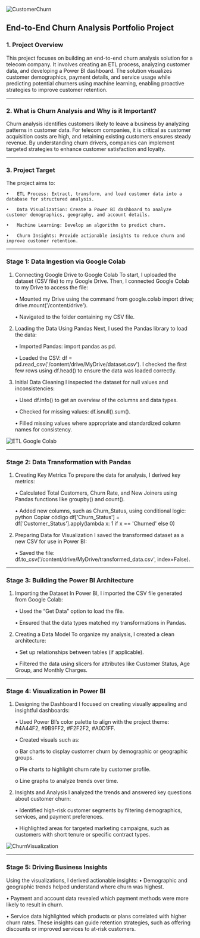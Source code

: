 ![CustomerChurn](Data-Resources/Images/Customer-Churn.png)

## End-to-End Churn Analysis Portfolio Project

### 1. Project Overview
This project focuses on building an end-to-end churn analysis solution for a telecom company. It involves creating an ETL process, analyzing customer data, and developing a Power BI dashboard. The solution visualizes customer demographics, payment details, and service usage while predicting potential churners using machine learning, enabling proactive strategies to improve customer retention.
________________________________________

### 2. What is Churn Analysis and Why is it Important?
Churn analysis identifies customers likely to leave a business by analyzing patterns in customer data. For telecom companies, it is critical as customer acquisition costs are high, and retaining existing customers ensures steady revenue. By understanding churn drivers, companies can implement targeted strategies to enhance customer satisfaction and loyalty.
________________________________________

### 3. Project Target
The project aims to:
    
    •	ETL Process: Extract, transform, and load customer data into a database for structured analysis.
    
    •	Data Visualization: Create a Power BI dashboard to analyze customer demographics, geography, and account details.
   
    •	Machine Learning: Develop an algorithm to predict churn.
    
    •	Churn Insights: Provide actionable insights to reduce churn and improve customer retention.

________________________________________

### Stage 1: Data Ingestion via Google Colab
1. Connecting Google Drive to Google Colab
    To start, I uploaded the dataset (CSV file) to my Google Drive. Then, I connected Google Colab to my Drive to access the file:
    
    •	Mounted my Drive using the command from google.colab import drive; drive.mount('/content/drive').
    
    •	Navigated to the folder containing my CSV file.
2. Loading the Data Using Pandas
    Next, I used the Pandas library to load the data:
    
    •	Imported Pandas: import pandas as pd.
    
    •	Loaded the CSV: df = pd.read_csv('/content/drive/MyDrive/dataset.csv').
    I checked the first few rows using df.head() to ensure the data was loaded correctly.
3. Initial Data Cleaning
    I inspected the dataset for null values and inconsistencies:
    
    •	Used df.info() to get an overview of the columns and data types.
    
    •	Checked for missing values: df.isnull().sum().
    
    •	Filled missing values where appropriate and standardized column names for consistency.

![ETL Google Colab](/Data-Resources/Images/ETL%20Google%20Colab%20&%20Drive.JPG)
________________________________________

### Stage 2: Data Transformation with Pandas
1. Creating Key Metrics
    To prepare the data for analysis, I derived key metrics:
    
    •	Calculated Total Customers, Churn Rate, and New Joiners using Pandas functions like groupby() and count().
    
    •	Added new columns, such as Churn_Status, using conditional logic:
    python
    Copiar código
    df['Churn_Status'] = df['Customer_Status'].apply(lambda x: 1 if x == 'Churned' else 0)
2. Preparing Data for Visualization
    I saved the transformed dataset as a new CSV for use in Power BI:
    
    •	Saved the file: df.to_csv('/content/drive/MyDrive/transformed_data.csv', index=False).
________________________________________

### Stage 3: Building the Power BI Architecture
1. Importing the Dataset
    In Power BI, I imported the CSV file generated from Google Colab:
    
    •	Used the “Get Data” option to load the file.
    
    •	Ensured that the data types matched my transformations in Pandas.
2. Creating a Data Model
    To organize my analysis, I created a clean architecture:
    
    •	Set up relationships between tables (if applicable).
    
    •	Filtered the data using slicers for attributes like Customer Status, Age Group, and Monthly Charges.
________________________________________

### Stage 4: Visualization in Power BI
1. Designing the Dashboard
    I focused on creating visually appealing and insightful dashboards:
    
    •	Used Power BI’s color palette to align with the project theme: #4A44F2, #9B9FF2, #F2F2F2, #A0D1FF.
    
    •	Created visuals such as:
    
    o	Bar charts to display customer churn by demographic or geographic groups.
    
    o	Pie charts to highlight churn rate by customer profile.
    
    o	Line graphs to analyze trends over time.
2. Insights and Analysis
    I analyzed the trends and answered key questions about customer churn:
    
    •	Identified high-risk customer segments by filtering demographics, services, and payment preferences.
    
    •	Highlighted areas for targeted marketing campaigns, such as customers with short tenure or specific contract types.

![ChurnVisualization](/Data-Resources/Images/Churn%20Analysis%20Summary.JPG)
________________________________________

### Stage 5: Driving Business Insights
Using the visualizations, I derived actionable insights:
•	Demographic and geographic trends helped understand where churn was highest.

•	Payment and account data revealed which payment methods were more likely to result in churn.

•	Service data highlighted which products or plans correlated with higher churn rates.
These insights can guide retention strategies, such as offering discounts or improved services to at-risk customers.


